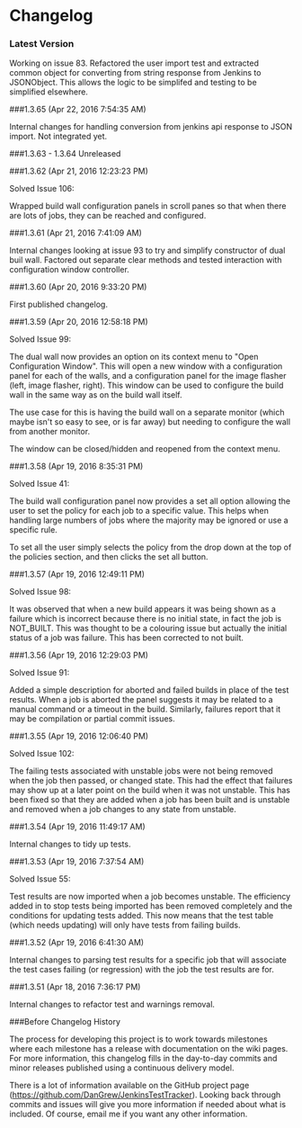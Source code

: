 # Changelog

### Latest Version

Working on issue 83. Refactored the user import test and extracted common object for converting from string response from Jenkins to JSONObject. This allows the logic to be simplifed and testing to be simplified elsewhere.

###1.3.65 (Apr 22, 2016 7:54:35 AM)

Internal changes for handling conversion from jenkins api response to JSON import. Not integrated yet.

###1.3.63 - 1.3.64 Unreleased

###1.3.62 (Apr 21, 2016 12:23:23 PM)

Solved Issue 106:

Wrapped build wall configuration panels in scroll panes so that when there are lots of jobs, they can be reached and configured.

###1.3.61 (Apr 21, 2016 7:41:09 AM)

Internal changes looking at issue 93 to try and simplify constructor of dual buil wall. Factored out separate clear methods and tested interaction with configuration window controller.

###1.3.60 (Apr 20, 2016 9:33:20 PM)

First published changelog.

###1.3.59 (Apr 20, 2016 12:58:18 PM)

Solved Issue 99:

The dual wall now provides an option on its context menu to "Open Configuration Window". This will open a new window with a configuration panel for each of the walls, and a configuration panel for the image flasher (left, image flasher, right). This window can be used to configure the build wall in the same way as on the build wall itself. 

The use case for this is having the build wall on a separate monitor (which maybe isn't so easy to see, or is far away) but needing to configure the wall from another monitor.

The window can be closed/hidden and reopened from the context menu.

###1.3.58 (Apr 19, 2016 8:35:31 PM)

Solved Issue 41:

The build wall configuration panel now provides a set all option allowing the user to set the policy for each job to a specific value. This helps when handling large numbers of jobs where the majority may be ignored or use a specific rule. 

To set all the user simply selects the policy from the drop down at the top of the policies section, and then clicks the set all button. 

###1.3.57 (Apr 19, 2016 12:49:11 PM)

Solved Issue 98:

It was observed that when a new build appears it was being shown as a failure which is incorrect because there is no initial state, in fact the job is NOT_BUILT. This was thought to be a colouring issue but actually the initial status of a job was failure. This has been corrected to not built.

###1.3.56 (Apr 19, 2016 12:29:03 PM)

Solved Issue 91:

Added a simple description for aborted and failed builds in place of the test results. When a job is aborted the panel suggests it may be related to a manual command or a timeout in the build. Similarly, failures report that it may be compilation or partial commit issues.

###1.3.55 (Apr 19, 2016 12:06:40 PM)

Solved Issue 102:

The failing tests associated with unstable jobs were not being removed when the job then passed, or changed state. This had the effect that failures may show up at a later point on the build when it was not unstable. This has been fixed so that they are added when a job has been built and is unstable and removed when a job changes to any state from unstable.

###1.3.54 (Apr 19, 2016 11:49:17 AM)

Internal changes to tidy up tests.

###1.3.53 (Apr 19, 2016 7:37:54 AM)

Solved Issue 55:

Test results are now imported when a job becomes unstable. The efficiency added in to stop tests being imported has been removed completely and the conditions for updating tests added. This now means that the test table (which needs updating) will only have tests from failing builds.

###1.3.52 (Apr 19, 2016 6:41:30 AM)

Internal changes to parsing test results for a specific job that will associate the test cases failing (or regression) with the job the test results are for. 

###1.3.51 (Apr 18, 2016 7:36:17 PM)

Internal changes to refactor test and warnings removal.

###Before Changelog History

The process for developing this project is to work towards milestones where each milestone has a release with documentation on the wiki pages. For more information, this changelog fills in the day-to-day commits and minor releases published using a continuous delivery model.

There is a lot of information available on the GitHub project page (https://github.com/DanGrew/JenkinsTestTracker). Looking back through commits and issues will give you more information if needed about what is included. Of course, email me if you want any other information.


